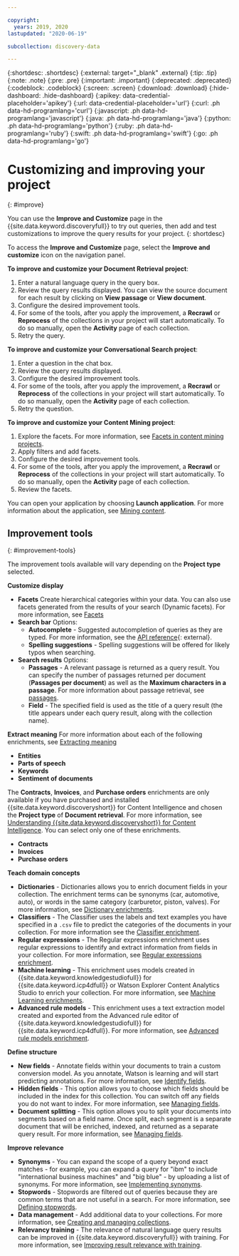 ```yaml
---

copyright:
  years: 2019, 2020
lastupdated: "2020-06-19"

subcollection: discovery-data

---
```


{:shortdesc: .shortdesc}
{:external: target="_blank" .external}
{:tip: .tip}
{:note: .note}
{:pre: .pre}
{:important: .important}
{:deprecated: .deprecated}
{:codeblock: .codeblock}
{:screen: .screen}
{:download: .download}
{:hide-dashboard: .hide-dashboard}
{:apikey: data-credential-placeholder='apikey'} 
{:url: data-credential-placeholder='url'}
{:curl: .ph data-hd-programlang='curl'}
{:javascript: .ph data-hd-programlang='javascript'}
{:java: .ph data-hd-programlang='java'}
{:python: .ph data-hd-programlang='python'}
{:ruby: .ph data-hd-programlang='ruby'}
{:swift: .ph data-hd-programlang='swift'}
{:go: .ph data-hd-programlang='go'}

# Customizing and improving your project
{: #improve}

<!-- c/s help for the *Improve and customize* page. Do not delete. -->

You can use the **Improve and Customize** page in the {{site.data.keyword.discoveryfull}} to try out queries, then add and test customizations to improve the query results for your project.
{: shortdesc}

To access the **Improve and Customize** page, select the **Improve and customize** icon on the navigation panel.

**To improve and customize your Document Retrieval project**:
1.  Enter a natural language query in the query box.
1.  Review the query results displayed. You can view the source document for each result by clicking on **View passage** or **View document**.
1.  Configure the desired improvement tools. 
1.  For some of the tools, after you apply the improvement, a **Recrawl** or **Reprocess** of the collections in your project will start automatically. To do so manually, open the **Activity** page of each collection.
1.  Retry the query.

**To improve and customize your Conversational Search project**:
1.  Enter a question in the chat box.
1.  Review the query results displayed. 
1.  Configure the desired improvement tools. 
1.  For some of the tools, after you apply the improvement, a **Recrawl** or **Reprocess** of the collections in your project will start automatically. To do so manually, open the **Activity** page of each collection.
1.  Retry the question.

**To improve and customize your Content Mining project**:
1.  Explore the facets. For more information, see [Facets in content mining projects](/docs/discovery-data?topic=discovery-data-facets#facetcm).
1.  Apply filters and add facets. 
1.  Configure the desired improvement tools. 
1.  For some of the tools, after you apply the improvement, a **Recrawl** or **Reprocess** of the collections in your project will start automatically. To do so manually, open the **Activity** page of each collection.
1.  Review the facets.

You can open your application by choosing **Launch application**. For more information about the application, see [Mining content](/docs/discovery-data?topic=discovery-data-contentminerapp).


## Improvement tools
{: #improvement-tools}

The improvement tools available will vary depending on the **Project type** selected.

**Customize display**
-  **Facets**
   Create hierarchical categories within your data. You can also use facets generated from the results of your search (Dynamic facets). For more information, see [Facets](/docs/discovery-data?topic=discovery-data-facets)
-  **Search bar**
   Options: 
     -  **Autocomplete** - Suggested autocompletion of queries as they are typed. For more information, see the [API reference](https://{DomainName}/apidocs/discovery-data#get-autocomplete-suggestions){: external}.
     -  **Spelling suggestions** - Spelling suggestions will be offered for likely typos when searching.
-  **Search results**
   Options:
     -  **Passages** - A relevant passage is returned as a query result. You can specify the number of passages returned per document (**Passages per document**) as well as the **Maximum characters in a passage**. For more information about passage retrieval, see [passages](/docs/discovery-data?topic=discovery-data-query-parameters#passages).
     -  **Field** - The specified field is used as the title of a query result (the title appears under each query result, along with the collection name).
  
**Extract meaning**
For more information about each of the following enrichments, see [Extracting meaning](/docs/discovery-data?topic=discovery-data-create-enrichments#extract-meaning)
-  **Entities**
-  **Parts of speech**
-  **Keywords**
-  **Sentiment of documents**

The **Contracts**, **Invoices**, and **Purchase orders** enrichments are only available if you have purchased and installed {{site.data.keyword.discoveryshort}} for Content Intelligence and chosen the **Project type** of **Document retrieval**. For more information, see [Understanding {{site.data.keyword.discoveryshort}} for Content Intelligence](/docs/discovery-data?topic=discovery-data-output_schema). You can select only one of these enrichments.

-  **Contracts**
-  **Invoices**
-  **Purchase orders**


**Teach domain concepts**
-  **Dictionaries** - Dictionaries allows you to enrich document fields in your collection. The enrichment terms can be synonyms (car, automotive, auto), or words in the same category (carburetor, piston, valves). For more information, see [Dictionary enrichments](/docs/discovery-data?topic=discovery-data-create-enrichments#dictionary-enrichment).
-  **Classifiers** - The Classifier uses the labels and text examples you have specified in a `.csv` file to predict the categories of the documents in your collection. For more information see the [Classifier enrichment](/docs/discovery-data?topic=discovery-data-create-enrichments#classifier-enrichment).
-  **Regular expressions** - The Regular expressions enrichment uses regular expressions to identify and extract information from fields in your collection. For more information, see [Regular expressions enrichment](/docs/discovery-data?topic=discovery-data-create-enrichments#characterpattern-enrichment).
-  **Machine learning** - This enrichment uses models created in {{site.data.keyword.knowledgestudiofull}} for {{site.data.keyword.icp4dfull}} or Watson Explorer Content Analytics Studio to enrich your collection. For more information, see [Machine Learning enrichments](/docs/discovery-data?topic=discovery-data-create-enrichments#machinelearning-enrichment).
-  **Advanced rule models** - This enrichment uses a text extraction model created and exported from the Advanced rule editor of {{site.data.keyword.knowledgestudiofull}} for {{site.data.keyword.icp4dfull}}. For more information, see [Advanced rule models enrichment](/docs/discovery-data?topic=discovery-data-create-enrichments#advanced-rules).


**Define structure**
-  **New fields** - Annotate fields within your documents to train a custom conversion model. As you annotate, Watson is learning and will start predicting annotations. For more information, see [Identify fields](/docs/discovery-data?topic=discovery-data-configuring-fields#identify-fields).
-  **Hidden fields** - This option allows you to choose which fields should be included in the index for this collection. You can switch off any fields you do not want to index. For more information, see [Managing fields](/docs/discovery-data?topic=discovery-data-configuring-fields#field-settings).
-  **Document splitting** - This option allows you to split your documents into segments based on a field name. Once split, each segment is a separate document that will be enriched, indexed, and returned as a separate query result. For more information, see [Managing fields](/docs/discovery-data?topic=discovery-data-configuring-fields#field-settings).

**Improve relevance**
-  **Synonyms** - You can expand the scope of a query beyond exact matches - for example, you can expand a query for "ibm" to include "international business machines" and "big blue" - by uploading a list of synonyms. For more information, see [Implementing synonyms](/docs/discovery-data?topic=discovery-data-search-settings#query-expansion).
-  **Stopwords** - Stopwords are filtered out of queries because they are common terms that are not useful in a search. For more information, see [Defining stopwords](/docs/discovery-data?topic=discovery-data-search-settings#stopwords).
-  **Data management** - Add additional data to your collections. For more information, see [Creating and managing collections](/docs/discovery-data?topic=discovery-data-collections).
-  **Relevancy training** - The relevance of natural language query results can be improved in {{site.data.keyword.discoveryfull}} with training. For more information, see [Improving result relevance with training](/docs/discovery-data?topic=discovery-data-train).



